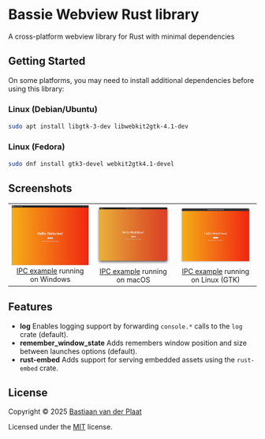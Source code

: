 # Bassie Webview Rust library

A cross-platform webview library for Rust with minimal dependencies

## Getting Started

On some platforms, you may need to install additional dependencies before using this library:

### Linux (Debian/Ubuntu)

```sh
sudo apt install libgtk-3-dev libwebkit2gtk-4.1-dev
```

### Linux (Fedora)

```sh
sudo dnf install gtk3-devel webkit2gtk4.1-devel
```

## Screenshots

<table>
<tr>
<td align="center">
<img src="docs/images/screenshots/windows.png" alt="ipc example running on Windows" width="300">
<br>
<a href="examples/ipc/">IPC example</a> running on Windows
</td>
<td align="center">
<img src="docs/images/screenshots/macos.png" alt="ipc example running on macOS" width="300">
<br>
<a href="examples/ipc/">IPC example</a> running on macOS
</td>
<td align="center">
<img src="docs/images/screenshots/gtk.png" alt="ipc example running on Linux (GTK)" width="300">
<br>
<a href="examples/ipc/">IPC example</a> running on Linux (GTK)
</td>
</tr>
</table>

## Features

-   **log** Enables logging support by forwarding `console.*` calls to the `log` crate (default).
-   **remember_window_state** Adds remembers window position and size between launches options (default).
-   **rust-embed** Adds support for serving embedded assets using the `rust-embed` crate.

## License

Copyright © 2025 [Bastiaan van der Plaat](https://github.com/bplaat)

Licensed under the [MIT](../../LICENSE) license.
